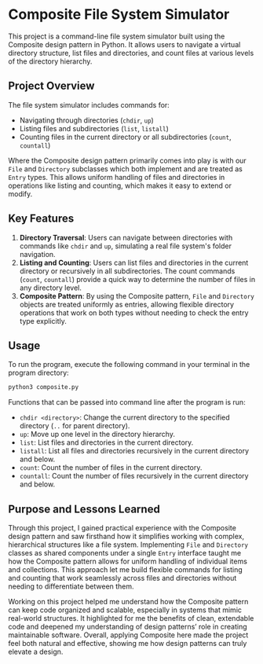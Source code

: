 # Composite File System Simulator

This project is a command-line file system simulator built using the Composite design pattern in Python. It allows users to navigate a virtual directory structure, list files and directories, and count files at various levels of the directory hierarchy.

## Project Overview

The file system simulator includes commands for:
- Navigating through directories (`chdir`, `up`)
- Listing files and subdirectories (`list`, `listall`)
- Counting files in the current directory or all subdirectories (`count`, `countall`)

Where the Composite design pattern primarily comes into play is with our `File` and `Directory` subclasses which both implement and are treated as `Entry` types. This allows uniform handling of files and directories in operations like listing and counting, which makes it easy to extend or modify.

## Key Features

1. **Directory Traversal**: Users can navigate between directories with commands like `chdir` and `up`, simulating a real file system's folder navigation.
2. **Listing and Counting**: Users can list files and directories in the current directory or recursively in all subdirectories. The count commands (`count`, `countall`) provide a quick way to determine the number of files in any directory level.
3. **Composite Pattern**: By using the Composite pattern, `File` and `Directory` objects are treated uniformly as entries, allowing flexible directory operations that work on both types without needing to check the entry type explicitly.

## Usage

To run the program, execute the following command in your terminal in the program directory:

```bash
python3 composite.py
```

Functions that can be passed into command line after the program is run:
- `chdir <directory>`: Change the current directory to the specified directory (`..` for parent directory).
- `up`: Move up one level in the directory hierarchy.
- `list`: List files and directories in the current directory.
- `listall`: List all files and directories recursively in the current directory and below.
- `count`: Count the number of files in the current directory.
- `countall`: Count the number of files recursively in the current directory and below.

## Purpose and Lessons Learned

Through this project, I gained practical experience with the Composite design pattern and saw firsthand how it simplifies working with complex, hierarchical structures like a file system. Implementing `File` and `Directory` classes as shared components under a single `Entry` interface taught me how the Composite pattern allows for uniform handling of individual items and collections. This approach let me build flexible commands for listing and counting that work seamlessly across files and directories without needing to differentiate between them.

Working on this project helped me understand how the Composite pattern can keep code organized and scalable, especially in systems that mimic real-world structures. It highlighted for me the benefits of clean, extendable code and deepened my understanding of design patterns’ role in creating maintainable software. Overall, applying Composite here made the project feel both natural and effective, showing me how design patterns can truly elevate a design.
